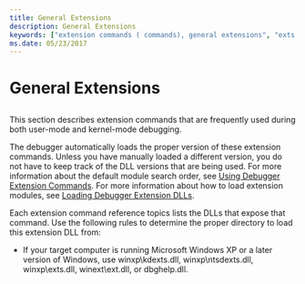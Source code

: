 ```yaml
---
title: General Extensions
description: General Extensions
keywords: ["extension commands ( commands), general extensions", "exts.dll (general extensions)", "dbghelp.dll (general extensions)", "general extensions (exts.dll - dbghelp.dll)"]
ms.date: 05/23/2017
---
```


# General Extensions


## <span id="ddk_general_extensions_dbg"></span><span id="DDK_GENERAL_EXTENSIONS_DBG"></span>


This section describes extension commands that are frequently used during both user-mode and kernel-mode debugging.

The debugger automatically loads the proper version of these extension commands. Unless you have manually loaded a different version, you do not have to keep track of the DLL versions that are being used. For more information about the default module search order, see [Using Debugger Extension Commands](using-debugger-extension-commands.md). For more information about how to load extension modules, see [Loading Debugger Extension DLLs](loading-debugger-extension-dlls.md).

Each extension command reference topics lists the DLLs that expose that command. Use the following rules to determine the proper directory to load this extension DLL from:

-   If your target computer is running Microsoft Windows XP or a later version of Windows, use winxp\\kdexts.dll, winxp\\ntsdexts.dll, winxp\\exts.dll, winext\\ext.dll, or dbghelp.dll.

 

 





